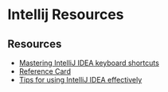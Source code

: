 Intellij Resources
===

Resources
---

- [Mastering IntelliJ IDEA keyboard shortcuts](https://www.jetbrains.com/help/idea/mastering-keyboard-shortcuts.html)
- [Reference Card](https://resources.jetbrains.com/storage/products/intellij-idea/docs/IntelliJIDEA_ReferenceCard.pdf)
- [Tips for using IntelliJ IDEA effectively][1]

<!-- Links -->
[1]: https://www.youtube.com/watch?v=DF1RwdDw8Iw

<!-- Links end -->
